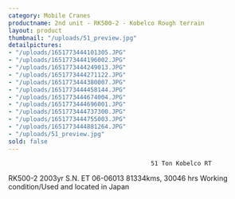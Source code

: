 ```yaml
---
category: Mobile Cranes
productname: 2nd unit - RK500-2 - Kobelco Rough terrain
layout: product
thumbnail: "/uploads/51_preview.jpg"
detailpictures:
- "/uploads/1651773444101305.JPG"
- "/uploads/1651773444196002.JPG"
- "/uploads/1651773444249013.JPG"
- "/uploads/1651773444271122.JPG"
- "/uploads/1651773444380007.JPG"
- "/uploads/1651773444458144.JPG"
- "/uploads/1651773444674004.JPG"
- "/uploads/1651773444696001.JPG"
- "/uploads/1651773444737300.JPG"
- "/uploads/1651773444755003.JPG"
- "/uploads/1651773444881264.JPG"
- "/uploads/51_preview.jpg"
sold: false
---
```


                                            51 Ton Kobelco RT
RK500-2
2003yr
S.N. ET 06-06013
81334kms, 30046 hrs
Working condition/Used and located in Japan


